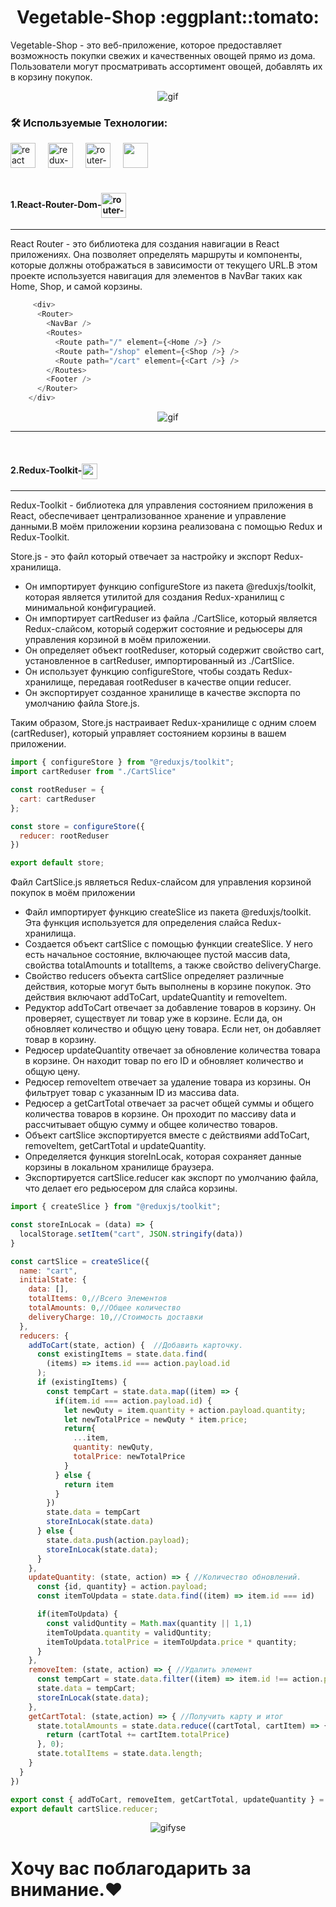 <h1 align="center">Vegetable-Shop :eggplant::tomato:</h1>
<p>Vegetable-Shop - это веб-приложение, которое предоставляет возможность покупки свежих и качественных овощей прямо из дома. Пользователи могут просматривать ассортимент овощей, добавлять их в корзину покупок.</p>
<div align="center">
  <img src="https://media3.giphy.com/media/v1.Y2lkPTc5MGI3NjExb2w2ZjhsYXd3ZXVsaDVia2duNjFocXN0cGxlem04ZWV2bXh3ZWdsdCZlcD12MV9pbnRlcm5hbF9naWZfYnlfaWQmY3Q9Zw/TRN3IfjWkPGebBwVgP/giphy.gif" alt="gif"/>
</div>
<h3 align="left">🛠 Используемые Технологии:</h3>
<div align="left">
  <img src="https://cdn.jsdelivr.net/gh/devicons/devicon/icons/react/react-original.svg" height="40" alt="react logo"  />
  <img width="12" />
  <img src="https://icon-icons.com/icons2/2415/PNG/512/redux_original_logo_icon_146365.png" height="40" alt="redux-logo"  />
  <img width="12" />
  <img src="https://brandeps.com/logo-download/R/React-Router-logo-vector-01.svg" alt="router-logo" height="40" />
  <img width="12" />
  <img src="https://img.icons8.com/?size=100&id=g9mmSxx3SwAI&format=png&color=000000" height="40" />
  <img width="12" />
</div>
<br>
<div align="left">
      <h4 align="left">1.React-Router-Dom-<img align="center" gap="10" src="https://brandeps.com/logo-download/R/React-Router-logo-vector-01.svg" alt="router-logo" height="40" /><img width="12" /></h4>
      <hr>
      <p>
        React Router - это библиотека для создания навигации в React приложениях. Она позволяет определять маршруты и компоненты, которые должны отображаться в зависимости от текущего URL.В этом проекте используется навигация для элементов в NavBar таких как             Home, Shop, и самой корзины.
      </p>
</div>

```js
     <div>
      <Router>
        <NavBar />
        <Routes>
          <Route path="/" element={<Home />} />
          <Route path="/shop" element={<Shop />} />
          <Route path="/cart" element={<Cart />} />
        </Routes>
        <Footer />
      </Router>
    </div>
```
<div align="center">
   <img src="https://media0.giphy.com/media/BUTK7SKN8MdVsfeB5L/giphy.webp" alt="gif"/>
</div>
<hr>
<br>
<div align="left">
      <h4 align="left">2.Redux-Toolkit-<img align="center" gap="10" src="https://icon-icons.com/icons2/2415/PNG/512/redux_original_logo_icon_146365.png" height="25" /><img width="12" /></h4>
      <hr>
      <p>
        Redux-Toolkit - библиотека для управления состоянием приложения в React, обеспечивает централизованное хранение и управление данными.В моём приложении корзина реализована с помощью Redux и Redux-Toolkit.
      </p>
      <p>Store.js - это файл который отвечает за настройку и экспорт Redux-хранилища.</p>
      <ul>
        <li>Он импортирует функцию configureStore из пакета @reduxjs/toolkit, которая является утилитой для создания Redux-хранилищ с минимальной конфигурацией.</li>
        <li>Он импортирует cartReduser из файла ./CartSlice, который является Redux-слайсом, который содержит состояние и редьюсеры для управления корзиной в моём приложении.</li>
        <li>Он определяет объект rootReduser, который содержит свойство cart, установленное в cartReduser, импортированный из ./CartSlice.</li>
        <li>Он использует функцию configureStore, чтобы создать Redux-хранилище, передавая rootReduser в качестве опции reducer.</li>
        <li>Он экспортирует созданное хранилище в качестве экспорта по умолчанию файла Store.js.</li>
      </ul>
     <p align="left">Таким образом, Store.js настраивает Redux-хранилище с одним слоем (cartReduser), который управляет состоянием корзины в вашем приложении.</p>
</div>

```js
import { configureStore } from "@reduxjs/toolkit";
import cartReduser from "./CartSlice"

const rootReduser = {
  cart: cartReduser
};

const store = configureStore({
  reducer: rootReduser
})

export default store;
```
<div align="left">
  <p>Файл CartSlice.js являеться Redux-слайсом для управления корзиной покупок в моём приложении</p>
  <ul>
    <li>Файл импортирует функцию createSlice из пакета @reduxjs/toolkit. Эта функция используется для определения слайса Redux-хранилища.</li>
    <li>Создается объект cartSlice с помощью функции createSlice. У него есть начальное состояние, включающее пустой массив data, свойства totalAmounts и totalItems, а также свойство deliveryCharge.</li>
    <li>Свойство reducers объекта cartSlice определяет различные действия, которые могут быть выполнены в корзине покупок. Это действия включают addToCart, updateQuantity и removeItem.</li>
    <li>Редуктор addToCart отвечает за добавление товаров в корзину. Он проверяет, существует ли товар уже в корзине. Если да, он обновляет количество и общую цену товара. Если нет, он добавляет товар в корзину.</li>
    <li>Pедюсер  updateQuantity отвечает за обновление количества товара в корзине. Он находит товар по его ID и обновляет количество и общую цену.</li>
    <li>Pедюсер  removeItem отвечает за удаление товара из корзины. Он фильтрует товар с указанным ID из массива data.</li>
    <li>Редюсер a getCartTotal отвечает за расчет общей суммы и общего количества товаров в корзине. Он проходит по массиву data и рассчитывает общую сумму и общее количество товаров.</li>
    <li>Объект cartSlice экспортируется вместе с действиями addToCart, removeItem, getCartTotal и updateQuantity.</li>
    <li>Определяется функция storeInLocak, которая сохраняет данные корзины в локальном хранилище браузера.</li>
    <li>Экспортируется cartSlice.reducer как экспорт по умолчанию файла, что делает его редьюсером для слайса корзины.</li>
  </ul>
</div>

```js
import { createSlice } from "@reduxjs/toolkit";

const storeInLocak = (data) => {
  localStorage.setItem("cart", JSON.stringify(data))
}

const cartSlice = createSlice({
  name: "cart",
  initialState: {
    data: [],
    totalItems: 0,//Всего Элементов 
    totalAmounts: 0,//Общее количество
    deliveryCharge: 10,//Стоимость доставки
  },
  reducers: {
    addToCart(state, action) {  //Добавить карточку.
      const existingItems = state.data.find(
        (items) => items.id === action.payload.id
      );
      if (existingItems) {
        const tempCart = state.data.map((item) => {
          if(item.id === action.payload.id) {
            let newQuty = item.quantity + action.payload.quantity;
            let newTotalPrice = newQuty * item.price;
            return{
              ...item,
              quantity: newQuty,
              totalPrice: newTotalPrice
            }
          } else {
            return item
          }
        })
        state.data = tempCart
        storeInLocak(state.data)
      } else {
        state.data.push(action.payload);
        storeInLocak(state.data);
      }
    },
    updateQuantity: (state, action) => { //Количество обновлений.
      const {id, quantity} = action.payload;
      const itemToUpdata = state.data.find((item) => item.id === id)

      if(itemToUpdata) {
        const validQuntity = Math.max(quantity || 1,1)
        itemToUpdata.quantity = validQuntity;
        itemToUpdata.totalPrice = itemToUpdata.price * quantity;
      }
    },
    removeItem: (state, action) => { //Удалить элемент
      const tempCart = state.data.filter((item) => item.id !== action.payload.id);
      state.data = tempCart;
      storeInLocak(state.data);
    },
    getCartTotal: (state,action) => { //Получить карту и итог
      state.totalAmounts = state.data.reduce((cartTotal, cartItem) => {
        return (cartTotal += cartItem.totalPrice)
      }, 0);
      state.totalItems = state.data.length;
    }
  }
})

export const { addToCart, removeItem, getCartTotal, updateQuantity } = cartSlice.actions;
export default cartSlice.reducer;
```
<div align="center">
  <img src="https://media2.giphy.com/media/vAMDicW9CsV2l9g8Mm/giphy.webp" alt="gifyse" />
</div>
<h1>Xочу вас поблагодарить за внимание.❤️</h1>










